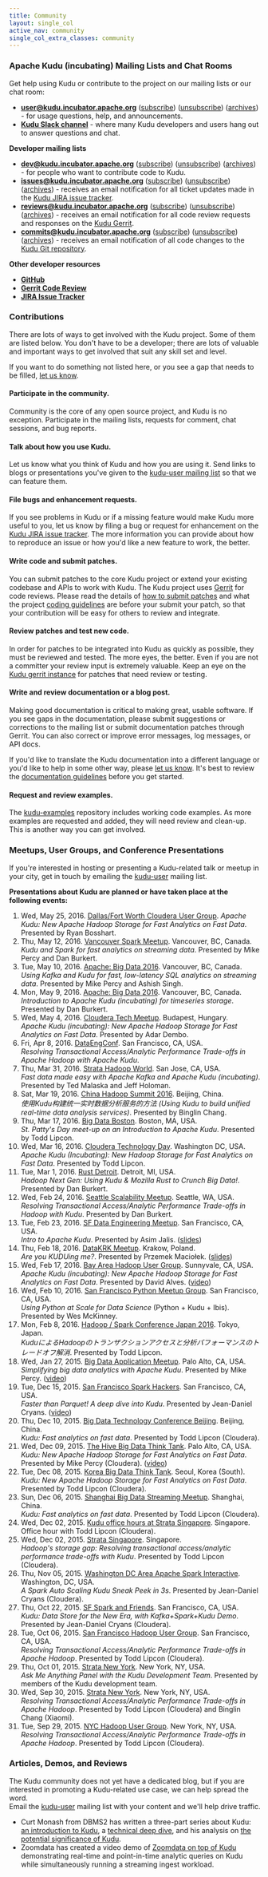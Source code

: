 ```yaml
---
title: Community
layout: single_col
active_nav: community
single_col_extra_classes: community
---
```


### Apache Kudu (incubating) Mailing Lists and Chat Rooms

Get help using Kudu or contribute to the project on our mailing lists or our chat room:

* **[user@kudu.incubator.apache.org](http://mail-archives.apache.org/mod_mbox/incubator-kudu-user/)**
  ([subscribe](mailto:user-subscribe@kudu.incubator.apache.org))
  ([unsubscribe](mailto:user-unsubscribe@kudu.incubator.apache.org))
  ([archives](http://mail-archives.apache.org/mod_mbox/incubator-kudu-user/)) -
  for usage questions, help, and announcements.
* **<a class="icon slack" href="https://getkudu-slack.herokuapp.com/">Kudu Slack channel</a>** -
  where many Kudu developers and users hang out to answer questions and chat.

**Developer mailing lists**

* **[dev@kudu.incubator.apache.org](http://mail-archives.apache.org/mod_mbox/incubator-kudu-dev/)**
  ([subscribe](mailto:dev-subscribe@kudu.incubator.apache.org))
  ([unsubscribe](mailto:dev-unsubscribe@kudu.incubator.apache.org))
  ([archives](http://mail-archives.apache.org/mod_mbox/incubator-kudu-dev/)) -
  for people who want to contribute code to Kudu.
* **[issues@kudu.incubator.apache.org](http://mail-archives.apache.org/mod_mbox/incubator-kudu-issues/)**
  ([subscribe](mailto:issues-subscribe@kudu.incubator.apache.org))
  ([unsubscribe](mailto:issues-unsubscribe@kudu.incubator.apache.org))
  ([archives](http://mail-archives.apache.org/mod_mbox/incubator-kudu-issues/)) -
  receives an email notification for all ticket updates made in the [Kudu JIRA issue tracker](https://issues.apache.org/jira/browse/KUDU).
* **[reviews@kudu.incubator.apache.org](http://mail-archives.apache.org/mod_mbox/incubator-kudu-reviews/)**
  ([subscribe](mailto:reviews-subscribe@kudu.incubator.apache.org))
  ([unsubscribe](mailto:reviews-unsubscribe@kudu.incubator.apache.org))
  ([archives](http://mail-archives.apache.org/mod_mbox/incubator-kudu-reviews/)) -
  receives an email notification for all code review requests and responses on the
  [Kudu Gerrit](http://gerrit.cloudera.org:8080/#/q/status:open+project:kudu).
* **[commits@kudu.incubator.apache.org](http://mail-archives.apache.org/mod_mbox/incubator-kudu-commits/)**
  ([subscribe](mailto:commits-subscribe@kudu.incubator.apache.org))
  ([unsubscribe](mailto:commits-unsubscribe@kudu.incubator.apache.org))
  ([archives](http://mail-archives.apache.org/mod_mbox/incubator-kudu-commits/)) -
  receives an email notification of all code changes to the
  [Kudu Git repository](https://github.com/apache/incubator-kudu/).

**Other developer resources**

* **<a class="icon github" href="https://github.com/apache/incubator-kudu">GitHub</a>**
* **<a class="icon gerrit" href="http://gerrit.cloudera.org:8080/#/q/status:open+project:kudu">Gerrit Code Review</a>**
* **<a class="icon jira" href="https://issues.apache.org/jira/browse/KUDU">JIRA Issue Tracker</a>**

### Contributions

There are lots of ways to get involved with the Kudu project. Some of them are
listed below. You don't have to be a developer; there are lots of valuable and
important ways to get involved that suit any skill set and level.

If you want to do something not listed here, or you see a gap that needs to be
filled, [let us know](mailto:dev@kudu.incubator.apache.org).

#### Participate in the community.

Community is the core of any open source project, and Kudu is no exception.
Participate in the mailing lists, requests for comment, chat sessions, and bug
reports.

#### Talk about how you use Kudu.

Let us know what you think of Kudu and how you are using it. Send links to
blogs or presentations you've given to the [kudu-user mailing
list](mailto:user@kudu.incubator.apache.org) so that we can feature them.

#### File bugs and enhancement requests.

If you see problems in Kudu or if a missing feature would make Kudu more useful
to you, let us know by filing a bug or request for enhancement on the [Kudu
JIRA issue tracker](https://issues.apache.org/jira/browse/KUDU). The more
information you can provide about how to reproduce an issue or how you'd like a
new feature to work, the better.

#### Write code and submit patches.

You can submit patches to the core Kudu project or extend your existing
codebase and APIs to work with Kudu. The Kudu project uses
[Gerrit](http://gerrit.cloudera.org:8080/#/q/status:open+project:kudu) for code
reviews. Please read the details of [how to submit
patches](docs/contributing.html#_contributing_patches_using_gerrit) and what
the project [coding guidelines](docs/contributing.html#_code_style) are before
your submit your patch, so that your contribution will be easy for others to
review and integrate.

#### Review patches and test new code.

In order for patches to be integrated into Kudu as quickly as possible, they
must be reviewed and tested. The more eyes, the better. Even if you are not a
committer your review input is extremely valuable. Keep an eye on the [Kudu
gerrit instance](http://gerrit.cloudera.org:8080/#/q/status:open+project:kudu)
for patches that need review or testing.

#### Write and review documentation or a blog post.

Making good documentation is critical to making great, usable software. If you
see gaps in the documentation, please submit suggestions or corrections to the
mailing list or submit documentation patches through Gerrit. You can also
correct or improve error messages, log messages, or API docs.

If you'd like to translate the Kudu documentation into a different language or
you'd like to help in some other way, please [let us know](mailto:dev@kudu.incubator.apache.org).
It's best to review the [documentation guidelines](docs/style_guide.html)
before you get started.

#### Request and review examples.

The [kudu-examples](https://github.com/cloudera/kudu-examples) repository
includes working code examples. As more examples are requested and added, they
will need review and clean-up. This is another way you can get involved.

### Meetups, User Groups, and Conference Presentations

If you're interested in hosting or presenting a Kudu-related talk or meetup in
your city, get in touch by emailing the
[kudu-user](https://groups.google.com/forum/#!forum/kudu-user) mailing list.

**Presentations about Kudu are planned or have taken place at the following events:**

[comment]: # (Note: we are using an ordered list here to allow for special styling of it)

1. Wed, May 25, 2016. [Dallas/Fort Worth Cloudera User Group](http://www.meetup.com/DFW-Cloudera-User-Group/events/230547045/).
  _Apache Kudu: New Apache Hadoop Storage for Fast Analytics on Fast Data_. Presented by Ryan Bosshart.
1. Thu, May 12, 2016. [Vancouver Spark Meetup](http://www.meetup.com/Vancouver-Spark/events/229692936/). Vancouver, BC, Canada.<br/>
   _Kudu and Spark for fast analytics on streaming data_. Presented by Mike Percy and Dan Burkert.
1. Tue, May 10, 2016. [Apache: Big Data 2016](http://apachebigdata2016.sched.org/event/6M1k/using-kafka-and-kudu-for-fast-low-latency-sql-analytics-on-streaming-data-mike-percy-ashish-singh-cloudera). Vancouver, BC, Canada.<br/>
   _Using Kafka and Kudu for fast, low-latency SQL analytics on streaming data_. Presented by Mike Percy and Ashish Singh.
1. Mon, May 9, 2016. [Apache: Big Data 2016](http://apachebigdata2016.sched.org/event/6M0B/introduction-to-apache-kudu-incubating-for-timeseries-storage-dan-burkert-cloudera). Vancouver, BC, Canada.<br/>
   _Introduction to Apache Kudu (incubating) for timeseries storage_. Presented by Dan Burkert.
1. Wed, May 4, 2016. [Cloudera Tech Meetup](http://www.meetup.com/Cloudera-Tech-Meetup/events/230169394). Budapest, Hungary.<br/>
   _Apache Kudu (incubating): New Apache Hadoop Storage for Fast Analytics on Fast Data_. Presented by Adar Dembo.
1. Fri, Apr 8, 2016. [DataEngConf](http://www.dataengconf.com/hadoop-vs-kudu). San Francisco, CA, USA.<br/>
  _Resolving Transactional Access/Analytic Performance Trade-offs in Apache Hadoop with Apache Kudu_.
1. Thu, Mar 31, 2016. [Strata Hadoop World](http://conferences.oreilly.com/strata/hadoop-big-data-ca/public/schedule/detail/47055). San Jose, CA, USA.<br/>
   _Fast data made easy with Apache Kafka and Apache Kudu (incubating)_. Presented by Ted Malaska and Jeff Holoman.
1. Sat, Mar 19, 2016. [China Hadoop Summit 2016](http://chinahadoop.com/archives/1313). Beijing, China.<br/>
   _使用Kudu构建统一实时数据分析服务的方法 (Using Kudu to build unified real-time data analysis services)_. Presented by Binglin Chang.
1. Thu, Mar 17, 2016. [Big Data Boston](http://www.meetup.com/BigDataBoston/events/229317011/). Boston, MA, USA.<br/>
   _St. Patty's Day meet-up on an Introduction to Apache Kudu_. Presented by Todd Lipcon.
1. Wed, Mar 16, 2016. [Cloudera Technology Day](http://www.govexec.com/sponsor-content/cloudera-tech-day-1/#cloudera-technology-day). Washington DC, USA.<br/>
   _Apache Kudu (Incubating): New Hadoop Storage for Fast Analytics on Fast Data_. Presented by Todd Lipcon.
1. Tue, Mar 1, 2016. [Rust Detroit](http://www.meetup.com/rust-detroit/events/224586618/). Detroit, MI, USA. <br/>
   _Hadoop Next Gen: Using Kudu & Mozilla Rust to Crunch Big Data!_. Presented by Dan Burkert.
1. Wed, Feb 24, 2016. [Seattle Scalability Meetup](http://www.meetup.com/Seattle-Scalability-Meetup/events/225955122/). Seattle, WA, USA. <br/>
   _Resolving Transactional Access/Analytic Performance Trade-offs in Hadoop with Kudu_. Presented by Dan Burkert.
1. Tue, Feb 23, 2016. [SF Data Engineering Meetup](http://www.meetup.com/SF-Data-Engineering/events/228293610/). San Francisco, CA, USA. <br/>
   _Intro to Apache Kudu_. Presented by Asim Jalis. ([slides](http://www.slideshare.net/AsimJalis/apache-kudu))
1. Thu, Feb 18, 2016. [DataKRK Meetup](http://www.meetup.com/datakrk/events/228548317/). Krakow, Poland. <br/>
   _Are you KUDUing me?_. Presented by Przemek Maciołek. ([slides](http://www.slideshare.net/pmaciolek/are-you-kuduing-me))
1. Wed, Feb 17, 2016. [Bay Area Hadoop User Group](http://www.meetup.com/hadoop/events/228573587/). Sunnyvale, CA, USA. <br/>
   _Apache Kudu (incubating): New Apache Hadoop Storage for Fast Analytics on Fast Data_. Presented by David Alves. ([video](https://www.youtube.com/watch?v=j3wYaz-kIvs))
1. Wed, Feb 10, 2016. [San Francisco Python Meetup Group](http://www.meetup.com/sfpython/events/228213876/). San Francisco, CA, USA. <br/>
   _Using Python at Scale for Data Science_ (Python + Kudu + Ibis). Presented by Wes McKinney.
1. Mon, Feb 8, 2016. [Hadoop / Spark Conference Japan 2016](http://www.eventbrite.com/e/hadoop-spark-conference-japan-2016-tickets-20809016328). Tokyo, Japan. <br/>
   _KuduによるHadoopのトランザクションアクセスと分析パフォーマンスのトレードオフ解消_. Presented by Todd Lipcon.
1. Wed, Jan 27, 2015. [Big Data Application Meetup](http://www.meetup.com/BigDataApps/events/227191025/). Palo Alto, CA, USA. <br/>
   _Simplifying big data analytics with Apache Kudu_. Presented by Mike Percy. ([video](https://www.youtube.com/watch?v=XzT1vDaAhys))
1. Tue, Dec 15, 2015. [San Francisco Spark Hackers](http://www.meetup.com/San-Francisco-Spark-Hackers/events/226999521/). San Francisco, CA, USA. <br/>
   _Faster than Parquet! A deep dive into Kudu_. Presented by Jean-Daniel Cryans. ([video](https://www.youtube.com/watch?v=apJM46uH3oY))
1. Thu, Dec 10, 2015. [Big Data Technology Conference Beijing](http://bdtc2015.hadooper.cn/). Beijing, China. <br/>
   _Kudu: Fast analytics on fast data_. Presented by Todd Lipcon (Cloudera).
1. Wed, Dec 09, 2015. [The Hive Big Data Think Tank](http://www.meetup.com/SF-Bay-Areas-Big-Data-Think-Tank/events/226497046/). Palo Alto, CA, USA. <br/>
   _Kudu: New Apache Hadoop Storage for Fast Analytics on Fast Data_. Presented by Mike Percy (Cloudera). ([video](https://www.youtube.com/watch?v=ifFg_o5bf6c))
1. Tue, Dec 08, 2015. [Korea Big Data Think Tank](http://www.meetup.com/Korea-Big-Data-Think-Tank/events/226876563/). Seoul, Korea (South). <br/>
   _Kudu: New Apache Hadoop Storage for Fast Analytics on Fast Data_. Presented by Todd Lipcon (Cloudera).
1. Sun, Dec 06, 2015. [Shanghai Big Data Streaming Meetup](http://www.meetup.com/Shanghai-Big-Data-Streaming-Meetup/events/226970213/). Shanghai, China. <br/>
   _Kudu: Fast analytics on fast data_. Presented by Todd Lipcon (Cloudera).
1. Wed, Dec 02, 2015. [Kudu office hours at Strata Singapore](http://conferences.oreilly.com/strata/big-data-conference-sg-2015/public/schedule/detail/47704). Singapore. <br/>
   Office hour with Todd Lipcon (Cloudera).
1. Wed, Dec 02, 2015. [Strata Singapore](http://conferences.oreilly.com/strata/big-data-conference-sg-2015/public/schedule/detail/44040). Singapore. <br/>
   _Hadoop's storage gap: Resolving transactional access/analytic performance trade-offs with Kudu_.
   Presented by Todd Lipcon (Cloudera).
1. Thu, Nov 05, 2015. [Washington DC Area Apache Spark Interactive](http://www.meetup.com/Washington-DC-Area-Spark-Interactive/events/225954890/). Washington, DC, USA. <br/>
   _A Spark Auto Scaling Kudu Sneak Peek in 3s_.
   Presented by Jean-Daniel Cryans (Cloudera).
1. Thu, Oct 22, 2015. [SF Spark and Friends](http://www.meetup.com/SF-Spark-and-Friends/events/226023299/). San Francisco, CA, USA. <br/>
   _Kudu: Data Store for the New Era, with Kafka+Spark+Kudu Demo_.
   Presented by Jean-Daniel Cryans (Cloudera).
1. Tue, Oct 06, 2015. [San Francisco Hadoop User Group](http://www.meetup.com/hadoopsf/events/224616149/). San Francisco, CA, USA. <br/>
   _Resolving Transactional Access/Analytic Performance Trade-offs in Apache Hadoop_.
   Presented by Todd Lipcon (Cloudera).
1. Thu, Oct 01, 2015. [Strata New York](http://strataconf.com/big-data-conference-ny-2015/public/schedule/detail/45391). New York, NY, USA. <br/>
   _Ask Me Anything Panel with the Kudu Development Team_.
   Presented by members of the Kudu development team.
1. Wed, Sep 30, 2015. [Strata New York](http://strataconf.com/big-data-conference-ny-2015/public/schedule/detail/43114). New York, NY, USA. <br/>
   _Resolving Transactional Access/Analytic Performance Trade-offs in Apache Hadoop_.
   Presented by Todd Lipcon (Cloudera) and Binglin Chang (Xiaomi).
1. Tue, Sep 29, 2015. [NYC Hadoop User Group](http://www.meetup.com/Hadoop-NYC/events/224102527/). New York, NY, USA. <br/>
   _Resolving Transactional Access/Analytic Performance Trade-offs in Apache Hadoop_.
   Presented by Todd Lipcon (Cloudera).

### Articles, Demos, and Reviews

The Kudu community does not yet have a dedicated blog, but if you are
interested in promoting a Kudu-related use case, we can help spread the word.
<br/>
Email the [kudu-user](https://groups.google.com/forum/#!forum/kudu-user)
mailing list with your content and we'll help drive traffic.

* Curt Monash from DBMS2 has written a three-part series about Kudu:
  [an introduction to Kudu](http://www.dbms2.com/2015/09/28/introduction-to-cloudera-kudu/),
  a [technical deep dive](http://www.dbms2.com/2015/09/28/cloudera-kudu-deep-dive/),
  and his analysis on
  [the potential significance of Kudu](http://www.dbms2.com/2015/09/28/the-potential-significance-of-cloudera-kudu/).
* Zoomdata has created a video demo of
  [Zoomdata on top of Kudu](https://www.youtube.com/watch?v=ck_kRb6qLKE)
  demonstrating real-time and point-in-time analytic queries on Kudu while
  simultaneously running a streaming ingest workload.

